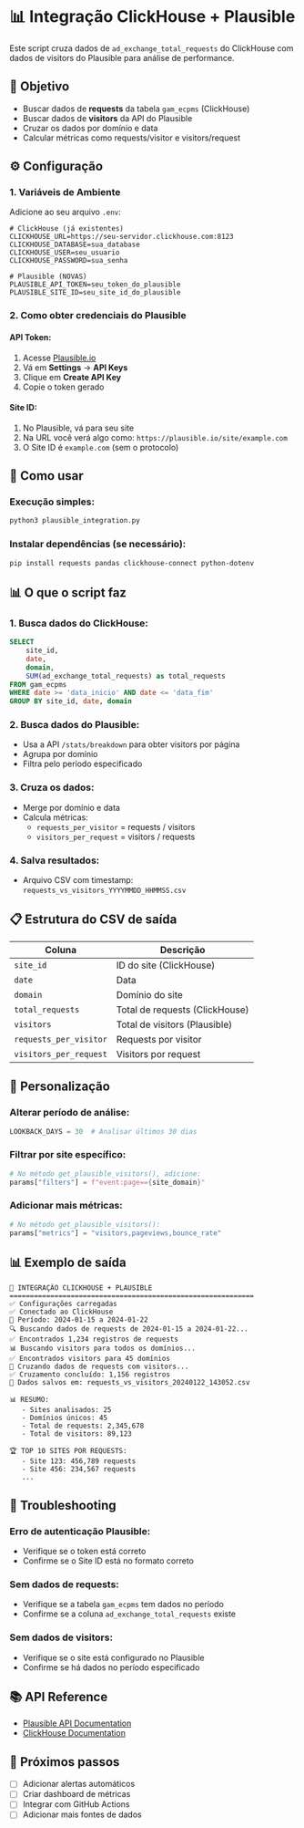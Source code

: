 # 📊 Integração ClickHouse + Plausible

Este script cruza dados de `ad_exchange_total_requests` do ClickHouse com dados de visitors do Plausible para análise de performance.

## 🎯 Objetivo

- Buscar dados de **requests** da tabela `gam_ecpms` (ClickHouse)
- Buscar dados de **visitors** da API do Plausible
- Cruzar os dados por domínio e data
- Calcular métricas como requests/visitor e visitors/request

## ⚙️ Configuração

### 1. Variáveis de Ambiente

Adicione ao seu arquivo `.env`:

```env
# ClickHouse (já existentes)
CLICKHOUSE_URL=https://seu-servidor.clickhouse.com:8123
CLICKHOUSE_DATABASE=sua_database
CLICKHOUSE_USER=seu_usuario
CLICKHOUSE_PASSWORD=sua_senha

# Plausible (NOVAS)
PLAUSIBLE_API_TOKEN=seu_token_do_plausible
PLAUSIBLE_SITE_ID=seu_site_id_do_plausible
```

### 2. Como obter credenciais do Plausible

#### **API Token:**
1. Acesse [Plausible.io](https://plausible.io)
2. Vá em **Settings** → **API Keys**
3. Clique em **Create API Key**
4. Copie o token gerado

#### **Site ID:**
1. No Plausible, vá para seu site
2. Na URL você verá algo como: `https://plausible.io/site/example.com`
3. O Site ID é `example.com` (sem o protocolo)

## 🚀 Como usar

### Execução simples:
```bash
python3 plausible_integration.py
```

### Instalar dependências (se necessário):
```bash
pip install requests pandas clickhouse-connect python-dotenv
```

## 📊 O que o script faz

### 1. **Busca dados do ClickHouse:**
```sql
SELECT 
    site_id,
    date,
    domain,
    SUM(ad_exchange_total_requests) as total_requests
FROM gam_ecpms
WHERE date >= 'data_inicio' AND date <= 'data_fim'
GROUP BY site_id, date, domain
```

### 2. **Busca dados do Plausible:**
- Usa a API `/stats/breakdown` para obter visitors por página
- Agrupa por domínio
- Filtra pelo período especificado

### 3. **Cruza os dados:**
- Merge por domínio e data
- Calcula métricas:
  - `requests_per_visitor` = requests / visitors
  - `visitors_per_request` = visitors / requests

### 4. **Salva resultados:**
- Arquivo CSV com timestamp: `requests_vs_visitors_YYYYMMDD_HHMMSS.csv`

## 📋 Estrutura do CSV de saída

| Coluna | Descrição |
|--------|-----------|
| `site_id` | ID do site (ClickHouse) |
| `date` | Data |
| `domain` | Domínio do site |
| `total_requests` | Total de requests (ClickHouse) |
| `visitors` | Total de visitors (Plausible) |
| `requests_per_visitor` | Requests por visitor |
| `visitors_per_request` | Visitors por request |

## 🔧 Personalização

### Alterar período de análise:
```python
LOOKBACK_DAYS = 30  # Analisar últimos 30 dias
```

### Filtrar por site específico:
```python
# No método get_plausible_visitors(), adicione:
params["filters"] = f"event:page=={site_domain}"
```

### Adicionar mais métricas:
```python
# No método get_plausible_visitors():
params["metrics"] = "visitors,pageviews,bounce_rate"
```

## 📊 Exemplo de saída

```
🚀 INTEGRAÇÃO CLICKHOUSE + PLAUSIBLE
============================================================
✅ Configurações carregadas
✅ Conectado ao ClickHouse
📅 Período: 2024-01-15 a 2024-01-22
🔍 Buscando dados de requests de 2024-01-15 a 2024-01-22...
✅ Encontrados 1,234 registros de requests
📊 Buscando visitors para todos os domínios...
✅ Encontrados visitors para 45 domínios
🔄 Cruzando dados de requests com visitors...
✅ Cruzamento concluído: 1,156 registros
💾 Dados salvos em: requests_vs_visitors_20240122_143052.csv

📊 RESUMO:
   - Sites analisados: 25
   - Domínios únicos: 45
   - Total de requests: 2,345,678
   - Total de visitors: 89,123

🏆 TOP 10 SITES POR REQUESTS:
   - Site 123: 456,789 requests
   - Site 456: 234,567 requests
   ...
```

## 🐛 Troubleshooting

### Erro de autenticação Plausible:
- Verifique se o token está correto
- Confirme se o Site ID está no formato correto

### Sem dados de requests:
- Verifique se a tabela `gam_ecpms` tem dados no período
- Confirme se a coluna `ad_exchange_total_requests` existe

### Sem dados de visitors:
- Verifique se o site está configurado no Plausible
- Confirme se há dados no período especificado

## 📚 API Reference

- [Plausible API Documentation](https://plausible.io/docs/stats-api)
- [ClickHouse Documentation](https://clickhouse.com/docs/)

## 🔄 Próximos passos

- [ ] Adicionar alertas automáticos
- [ ] Criar dashboard de métricas
- [ ] Integrar com GitHub Actions
- [ ] Adicionar mais fontes de dados
